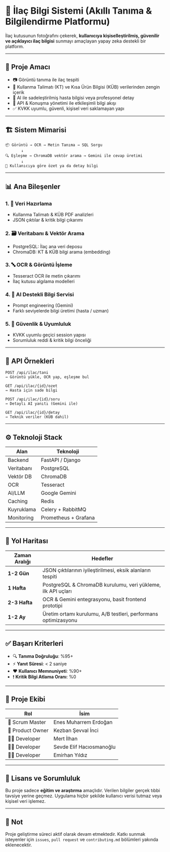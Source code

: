 
# 🧠 İlaç Bilgi Sistemi (Akıllı Tanıma & Bilgilendirme Platformu)

İlaç kutusunun fotoğrafını çekerek, **kullanıcıya kişiselleştirilmiş, güvenilir ve açıklayıcı ilaç bilgisi** sunmayı amaçlayan yapay zeka destekli bir platform.

---

## 🚀 Proje Amacı

- 📷 Görüntü tanıma ile ilaç tespiti  
- 📄 Kullanma Talimatı (KT) ve Kısa Ürün Bilgisi (KÜB) verilerinden zengin içerik  
- 🧠 AI ile sadeleştirilmiş hasta bilgisi veya profesyonel detay  
- 💬 API & Konuşma yönetimi ile etkileşimli bilgi akışı  
- ✅ KVKK uyumlu, güvenli, kişisel veri saklamayan yapı

---

## 🏗️ Sistem Mimarisi

```
📦 Görüntü → OCR → Metin Tanıma → SQL Sorgu
       ↓
🔍 Eşleşme → ChromaDB vektör arama → Gemini ile cevap üretimi
       ↓
🧠 Kullanıcıya göre özet ya da detay bilgi
```

---

## 📊 Ana Bileşenler

### 1. 🧾 Veri Hazırlama
- Kullanma Talimatı & KÜB PDF analizleri
- JSON çıktılar & kritik bilgi çıkarımı

### 2. 🗃️ Veritabanı & Vektör Arama
- PostgreSQL: İlaç ana veri deposu
- ChromaDB: KT & KÜB bilgi arama (embedding)

### 3. 🔤 OCR & Görüntü İşleme
- Tesseract OCR ile metin çıkarımı
- İlaç kutusu algılama modelleri

### 4. 🤖 AI Destekli Bilgi Servisi
- Prompt engineering (Gemini)
- Farklı seviyelerde bilgi üretimi (hasta / uzman)

### 5. 🔐 Güvenlik & Uyumluluk
- KVKK uyumlu geçici session yapısı
- Sorumluluk reddi & kritik bilgi önceliği

---

## 🧪 API Örnekleri

```http
POST /api/ilac/tani
→ Görüntü yükle, OCR yap, eşleşme bul

GET /api/ilac/{id}/ozet
→ Hasta için sade bilgi

POST /api/ilac/{id}/soru
→ Detaylı AI yanıtı (Gemini ile)

GET /api/ilac/{id}/detay
→ Teknik veriler (KÜB dahil)
```

---

## ⚙️ Teknoloji Stack

| Alan              | Teknoloji                          |
|-------------------|------------------------------------|
| Backend           | FastAPI / Django                   |
| Veritabanı        | PostgreSQL                         |
| Vektör DB         | ChromaDB                           |
| OCR               | Tesseract                          |
| AI/LLM            | Google Gemini                      |
| Caching           | Redis                              |
| Kuyruklama        | Celery + RabbitMQ                  |
| Monitoring        | Prometheus + Grafana               |

---

## 📅 Yol Haritası

| Zaman Aralığı | Hedefler |
|---------------|----------|
| **1-2 Gün**   | JSON çıktılarının iyileştirilmesi, eksik alanların tespiti |
| **1 Hafta**   | PostgreSQL & ChromaDB kurulumu, veri yükleme, ilk API uçları |
| **2-3 Hafta** | OCR & Gemini entegrasyonu, basit frontend prototipi |
| **1-2 Ay**    | Üretim ortamı kurulumu, A/B testleri, performans optimizasyonu |

---

## ✅ Başarı Kriterleri

- 🔍 **Tanıma Doğruluğu**: %95+
- ⚡ **Yanıt Süresi**: < 2 saniye
- ❤️ **Kullanıcı Memnuniyeti**: %90+
- ❗ **Kritik Bilgi Atlama Oranı**: %0

---

## 👥 Proje Ekibi

| Rol                  | İsim                             |
|----------------------|----------------------------------|
| 🧭 Scrum Master       | Enes Muharrem Erdoğan             |
| 🎯 Product Owner      | Kezban Şevval İnci                |
| 👨‍💻 Developer          | Mert İlhan                       |
| 👩‍💻 Developer          | Sevde Elif Hacıosmanoğlu          |
| 👨‍💻 Developer          | Emirhan Yıldız                   |

---

## 📄 Lisans ve Sorumluluk

Bu proje sadece **eğitim ve araştırma** amaçlıdır. Verilen bilgiler gerçek tıbbi tavsiye yerine geçmez. Uygulama hiçbir şekilde kullanıcı verisi tutmaz veya kişisel veri işlemez.

---

## 📌 Not

Proje geliştirme süreci aktif olarak devam etmektedir. Katkı sunmak isteyenler için `issues`, `pull request` ve `contributing.md` bölümleri yakında eklenecektir.
